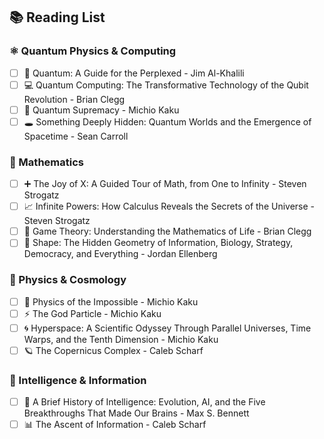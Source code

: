 ## 📚 Reading List

### ⚛️ Quantum Physics & Computing

- [ ] 🔬 Quantum: A Guide for the Perplexed - Jim Al-Khalili
- [ ] 💻 Quantum Computing: The Transformative Technology of the Qubit Revolution - Brian Clegg
- [ ] 🌌 Quantum Supremacy - Michio Kaku
- [ ] 🕳️ Something Deeply Hidden: Quantum Worlds and the Emergence of Spacetime - Sean Carroll

### 🧮 Mathematics

- [ ] ➕ The Joy of X: A Guided Tour of Math, from One to Infinity - Steven Strogatz
- [ ] 📈 Infinite Powers: How Calculus Reveals the Secrets of the Universe - Steven Strogatz
- [ ] 🎯 Game Theory: Understanding the Mathematics of Life - Brian Clegg
- [ ] 📐 Shape: The Hidden Geometry of Information, Biology, Strategy, Democracy, and Everything - Jordan Ellenberg

### 🚀 Physics & Cosmology

- [ ] 🌠 Physics of the Impossible - Michio Kaku
- [ ] ⚡ The God Particle - Michio Kaku
- [ ] 🌀 Hyperspace: A Scientific Odyssey Through Parallel Universes, Time Warps, and the Tenth Dimension - Michio Kaku
- [ ] 🪐 The Copernicus Complex - Caleb Scharf

### 🧠 Intelligence & Information

- [ ] 🤖 A Brief History of Intelligence: Evolution, AI, and the Five Breakthroughs That Made Our Brains - Max S. Bennett
- [ ] 📊 The Ascent of Information - Caleb Scharf​​​​​​​​​​​​​​​​
